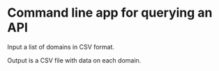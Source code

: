 # Command line app for querying an API
Input a list of domains in CSV format.

Output is a CSV file with data on each domain.
